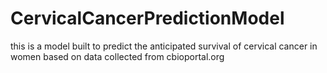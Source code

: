 # CervicalCancerPredictionModel
this is a model built to predict the anticipated survival of cervical cancer in women based on data collected from cbioportal.org
